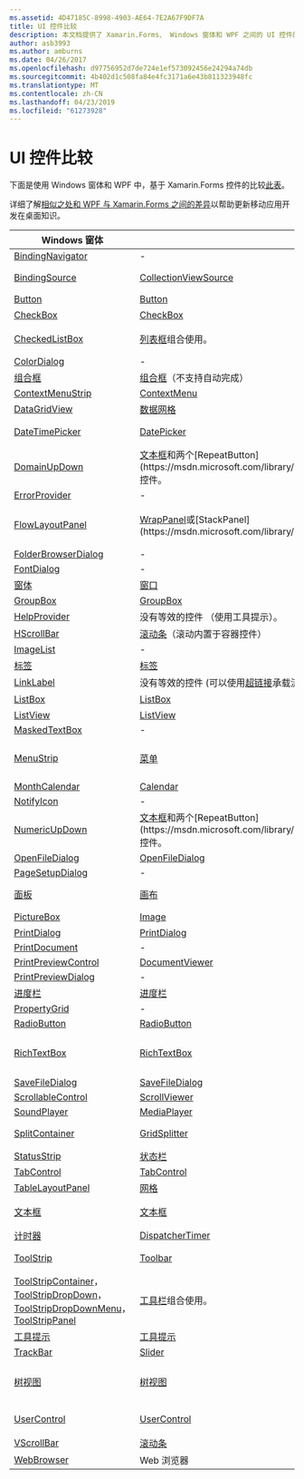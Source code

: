 ```yaml
---
ms.assetid: 4D47185C-8998-4903-AE64-7E2A67F9DF7A
title: UI 控件比较
description: 本文档提供了 Xamarin.Forms、 Windows 窗体和 WPF 之间的 UI 控件的比较。 它还链接到其他比较 Xamarin.Forms 的 WPF 的文档。
author: asb3993
ms.author: amburns
ms.date: 04/26/2017
ms.openlocfilehash: d97756952d7de724e1ef573092456e24294a74db
ms.sourcegitcommit: 4b402d1c508fa84e4fc3171a6e43b811323948fc
ms.translationtype: MT
ms.contentlocale: zh-CN
ms.lasthandoff: 04/23/2019
ms.locfileid: "61273928"
---
```

# <a name="ui-controls-comparison"></a>UI 控件比较

下面是使用 Windows 窗体和 WPF 中，基于 Xamarin.Forms 控件的比较[此表](/dotnet/framework/wpf/advanced/windows-forms-controls-and-equivalent-wpf-controls)。

详细了解[相似之处和 WPF 与 Xamarin.Forms 之间的差异](wpf.md)以帮助更新移动应用开发在桌面知识。

|Windows 窗体|WPF|Xamarin.Forms|
|--- |--- |--- |
|[BindingNavigator](https://msdn.microsoft.com/library/system.windows.forms.bindingnavigator(v=vs.110).aspx)|-|-|
|[BindingSource](https://msdn.microsoft.com/library/system.windows.forms.bindingsource(v=vs.110).aspx)|[CollectionViewSource](https://msdn.microsoft.com/library/system.windows.data.collectionviewsource(v=vs.110).aspx)|属性，例如绑定。 BindingContext|
|[Button](https://msdn.microsoft.com/library/system.windows.forms.button(v=vs.110).aspx)|[Button](https://msdn.microsoft.com/library/system.windows.controls.button(v=vs.110).aspx)|Button|
|[CheckBox](https://msdn.microsoft.com/library/system.windows.forms.checkbox(v=vs.110).aspx)|[CheckBox](https://msdn.microsoft.com/library/system.windows.controls.checkbox(v=vs.110).aspx)|开关|
|[CheckedListBox](https://msdn.microsoft.com/library/system.windows.forms.checkedlistbox(v=vs.110).aspx)|[列表框](https://msdn.microsoft.com/library/system.windows.controls.listbox(v=vs.110).aspx)组合使用。|与撰写的 ListView。|
|[ColorDialog](https://msdn.microsoft.com/library/system.windows.forms.colordialog(v=vs.110).aspx)|-|-|
|[组合框](https://msdn.microsoft.com/library/system.windows.forms.combobox(v=vs.110).aspx)|[组合框](https://msdn.microsoft.com/library/system.windows.controls.combobox(v=vs.110).aspx)（不支持自动完成）|选取器|
|[ContextMenuStrip](https://msdn.microsoft.com/library/system.windows.forms.contextmenustrip(v=vs.110).aspx)|[ContextMenu](https://msdn.microsoft.com/library/system.windows.controls.contextmenu(v=vs.110).aspx)|-|
|[DataGridView](https://msdn.microsoft.com/library/system.windows.forms.datagridview(v=vs.110).aspx)|[数据网格](https://msdn.microsoft.com/library/system.windows.controls.datagrid(v=vs.110).aspx)|-|
|[DateTimePicker](https://msdn.microsoft.com/library/system.windows.forms.datetimepicker(v=vs.110).aspx)|[DatePicker](https://msdn.microsoft.com/library/system.windows.controls.datepicker(v=vs.110).aspx)|DatePicker 和 TimePicker|
|[DomainUpDown](https://msdn.microsoft.com/library/system.windows.forms.domainupdown(v=vs.110).aspx)|[文本框](https://msdn.microsoft.com/library/system.windows.controls.textbox(v=vs.110).aspx)和两个[RepeatButton](https://msdn.microsoft.com/library/system.windows.controls.primitives.repeatbutton(v=vs.110).aspx)控件。|步进器|
|[ErrorProvider](https://msdn.microsoft.com/library/system.windows.forms.errorprovider(v=vs.110).aspx)|-|-|
|[FlowLayoutPanel](https://msdn.microsoft.com/library/system.windows.forms.flowlayoutpanel(v=vs.110).aspx)|[WrapPanel](https://msdn.microsoft.com/library/system.windows.controls.wrappanel(v=vs.110).aspx)或[StackPanel](https://msdn.microsoft.com/library/system.windows.controls.stackpanel(v=vs.110).aspx)|StackLayout 或 WrapLayout 自定义控件|
|[FolderBrowserDialog](https://msdn.microsoft.com/library/system.windows.forms.folderbrowserdialog(v=vs.110).aspx)|-|-|
|[FontDialog](https://msdn.microsoft.com/library/system.windows.forms.fontdialog(v=vs.110).aspx)|-|-|
|[窗体](https://msdn.microsoft.com/library/system.windows.forms.form(v=vs.110).aspx)|[窗口](https://msdn.microsoft.com/library/system.windows.window(v=vs.110).aspx)|页面|
|[GroupBox](https://msdn.microsoft.com/library/system.windows.forms.groupbox(v=vs.110).aspx)|[GroupBox](https://msdn.microsoft.com/library/system.windows.controls.groupbox(v=vs.110).aspx)|-|
|[HelpProvider](https://msdn.microsoft.com/library/system.windows.forms.helpprovider(v=vs.110).aspx)|没有等效的控件 （使用工具提示）。|-|
|[HScrollBar](https://msdn.microsoft.com/library/system.windows.forms.hscrollbar(v=vs.110).aspx)|[滚动条](https://msdn.microsoft.com/library/system.windows.controls.primitives.scrollbar(v=vs.110).aspx)（滚动内置于容器控件）|使用 ScrollView|
|[ImageList](https://msdn.microsoft.com/library/system.windows.forms.imagelist(v=vs.110).aspx)|-|-|
|[标签](https://msdn.microsoft.com/library/system.windows.forms.label(v=vs.110).aspx)|[标签](https://msdn.microsoft.com/library/system.windows.controls.label(v=vs.110).aspx)|Label|
|[LinkLabel](https://msdn.microsoft.com/library/system.windows.forms.linklabel(v=vs.110).aspx)|没有等效的控件 (可以使用[超链接](https://msdn.microsoft.com/library/system.windows.documents.hyperlink(v=vs.110).aspx)承载流内容内的超链接的类)。|-|
|[ListBox](https://msdn.microsoft.com/library/system.windows.forms.listbox(v=vs.110).aspx)|[ListBox](https://msdn.microsoft.com/library/system.windows.controls.listbox(v=vs.110).aspx)|使用 ListView|
|[ListView](https://msdn.microsoft.com/library/system.windows.forms.listview(v=vs.110).aspx)|[ListView](https://msdn.microsoft.com/library/system.windows.controls.listview(v=vs.110).aspx)|ListView|
|[MaskedTextBox](https://msdn.microsoft.com/library/system.windows.forms.maskedtextbox(v=vs.110).aspx)|-|-|
|[MenuStrip](https://msdn.microsoft.com/library/system.windows.forms.menustrip(v=vs.110).aspx)|[菜单](https://msdn.microsoft.com/library/system.windows.controls.menu(v=vs.110).aspx)|请考虑 MasterDetailPage 或 TabbedPage|
|[MonthCalendar](https://msdn.microsoft.com/library/system.windows.forms.monthcalendar(v=vs.110).aspx)|[Calendar](https://msdn.microsoft.com/library/system.windows.controls.calendar(v=vs.110).aspx)|-|
|[NotifyIcon](https://msdn.microsoft.com/library/system.windows.forms.notifyicon(v=vs.110).aspx)|-|-|
|[NumericUpDown](https://msdn.microsoft.com/library/system.windows.forms.numericupdown(v=vs.110).aspx)|[文本框](https://msdn.microsoft.com/library/system.windows.controls.textbox(v=vs.110).aspx)和两个[RepeatButton](https://msdn.microsoft.com/library/system.windows.controls.primitives.repeatbutton(v=vs.110).aspx)控件。|步进器|
|[OpenFileDialog](https://msdn.microsoft.com/library/system.windows.forms.openfiledialog(v=vs.110).aspx)|[OpenFileDialog](https://msdn.microsoft.com/library/microsoft.win32.openfiledialog(v=vs.110).aspx)|-|
|[PageSetupDialog](https://msdn.microsoft.com/library/system.windows.forms.pagesetupdialog(v=vs.110).aspx)|-|-|
|[面板](https://msdn.microsoft.com/library/system.windows.forms.panel(v=vs.110).aspx)|[画布](https://msdn.microsoft.com/library/system.windows.controls.canvas(v=vs.110).aspx)|视图或 AbsoluteLayout|
|[PictureBox](https://msdn.microsoft.com/library/system.windows.forms.picturebox(v=vs.110).aspx)|[Image](https://msdn.microsoft.com/library/system.windows.controls.image(v=vs.110).aspx)|图像|
|[PrintDialog](https://msdn.microsoft.com/library/system.windows.forms.printdialog(v=vs.110).aspx)|[PrintDialog](https://msdn.microsoft.com/library/system.windows.controls.printdialog(v=vs.110).aspx)|-|
|[PrintDocument](https://msdn.microsoft.com/library/system.drawing.printing.printdocument(v=vs.110).aspx)|-|-|
|[PrintPreviewControl](https://msdn.microsoft.com/library/system.windows.forms.printpreviewcontrol(v=vs.110).aspx)|[DocumentViewer](https://msdn.microsoft.com/library/system.windows.controls.documentviewer(v=vs.110).aspx)|-|
|[PrintPreviewDialog](https://msdn.microsoft.com/library/system.windows.forms.printpreviewdialog(v=vs.110).aspx)|-|-|
|[进度栏](https://msdn.microsoft.com/library/system.windows.forms.progressbar(v=vs.110).aspx)|[进度栏](https://msdn.microsoft.com/library/system.windows.controls.progressbar(v=vs.110).aspx)|ProgressBar|
|[PropertyGrid](https://msdn.microsoft.com/library/system.windows.forms.propertygrid(v=vs.110).aspx)|-|-|
|[RadioButton](https://msdn.microsoft.com/library/system.windows.forms.radiobutton(v=vs.110).aspx)|[RadioButton](https://msdn.microsoft.com/library/system.windows.controls.radiobutton(v=vs.110).aspx)|-|
|[RichTextBox](https://msdn.microsoft.com/library/system.windows.forms.richtextbox(v=vs.110).aspx)|[RichTextBox](https://msdn.microsoft.com/library/system.windows.controls.richtextbox(v=vs.110).aspx)|编辑器不支持丰富 （格式） 的文本的单行文本条目|
|[SaveFileDialog](https://msdn.microsoft.com/library/system.windows.forms.savefiledialog(v=vs.110).aspx)|[SaveFileDialog](https://msdn.microsoft.com/library/microsoft.win32.savefiledialog(v=vs.110).aspx)|-|
|[ScrollableControl](https://msdn.microsoft.com/library/system.windows.forms.scrollablecontrol(v=vs.110).aspx)|[ScrollViewer](https://msdn.microsoft.com/library/system.windows.controls.scrollviewer(v=vs.110).aspx)|ScrollView|
|[SoundPlayer](https://msdn.microsoft.com/library/system.media.soundplayer(v=vs.110).aspx)|[MediaPlayer](https://msdn.microsoft.com/library/system.windows.media.mediaplayer(v=vs.110).aspx)|-|
|[SplitContainer](https://msdn.microsoft.com/library/system.windows.forms.splitcontainer(v=vs.110).aspx)|[GridSplitter](https://msdn.microsoft.com/library/system.windows.controls.gridsplitter(v=vs.110).aspx)|请考虑 MasterDetailPage|
|[StatusStrip](https://msdn.microsoft.com/library/system.windows.forms.statusstrip(v=vs.110).aspx)|[状态栏](https://msdn.microsoft.com/library/system.windows.controls.primitives.statusbar(v=vs.110).aspx)|-|
|[TabControl](https://msdn.microsoft.com/library/system.windows.forms.tabcontrol(v=vs.110).aspx)|[TabControl](https://msdn.microsoft.com/library/system.windows.controls.tabcontrol(v=vs.110).aspx)|TabbedPage|
|[TableLayoutPanel](https://msdn.microsoft.com/library/system.windows.forms.tablelayoutpanel(v=vs.110).aspx)|[网格](https://msdn.microsoft.com/library/system.windows.controls.grid(v=vs.110).aspx)|Grid|
|[文本框](https://msdn.microsoft.com/library/system.windows.forms.textbox(v=vs.110).aspx)|[文本框](https://msdn.microsoft.com/library/system.windows.controls.textbox(v=vs.110).aspx)|编辑器不支持丰富的 （格式化） 文本|
|[计时器](https://msdn.microsoft.com/library/system.windows.forms.timer(v=vs.110).aspx)|[DispatcherTimer](https://msdn.microsoft.com/library/system.windows.threading.dispatchertimer(v=vs.110).aspx)|Device.StartTime()|
|[ToolStrip](https://msdn.microsoft.com/library/system.windows.forms.toolstrip(v=vs.110).aspx)|[Toolbar](https://msdn.microsoft.com/library/system.windows.controls.toolbar(v=vs.110).aspx)|Page.ToolbarItems 和 ToolbarItem|
|[ToolStripContainer](https://msdn.microsoft.com/library/system.windows.forms.toolstripcontainer(v=vs.110).aspx)， [ToolStripDropDown](https://msdn.microsoft.com/library/system.windows.forms.toolstripdropdown(v=vs.110).aspx)， [ToolStripDropDownMenu](https://msdn.microsoft.com/library/system.windows.forms.toolstripdropdownmenu(v=vs.110).aspx)， [ToolStripPanel](https://msdn.microsoft.com/library/system.windows.forms.toolstrippanel(v=vs.110).aspx)|[工具栏](https://msdn.microsoft.com/library/system.windows.controls.toolbar(v=vs.110).aspx)组合使用。|Page.ToolbarItems 和与撰写 ToolbarItem|
|[工具提示](https://msdn.microsoft.com/library/system.windows.forms.tooltip(v=vs.110).aspx)|[工具提示](https://msdn.microsoft.com/library/system.windows.controls.tooltip(v=vs.110).aspx)|使用辅助功能|
|[TrackBar](https://msdn.microsoft.com/library/system.windows.forms.trackbar(v=vs.110).aspx)|[Slider](https://msdn.microsoft.com/library/system.windows.controls.slider(v=vs.110).aspx)|Slider|
|[树视图](https://msdn.microsoft.com/library/system.windows.forms.treeview(v=vs.110).aspx)|[树视图](https://msdn.microsoft.com/library/system.windows.controls.treeview(v=vs.110).aspx)|请考虑在 NavigationPage 中分层 ListView|
|[UserControl](https://msdn.microsoft.com/library/system.windows.forms.usercontrol(v=vs.110).aspx)|[UserControl](https://msdn.microsoft.com/library/system.windows.controls.usercontrol(v=vs.110).aspx)|视图和自定义呈现器|
|[VScrollBar](https://msdn.microsoft.com/library/system.windows.forms.vscrollbar(v=vs.110).aspx)|[滚动条](https://msdn.microsoft.com/library/system.windows.controls.primitives.scrollbar(v=vs.110).aspx)|使用 ScrollView|
|[WebBrowser](https://msdn.microsoft.com/library/system.windows.forms.webbrowser(v=vs.110).aspx)|Web 浏览器|WebView|
